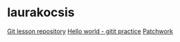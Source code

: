 # laurakocsis

[Git lesson repository](https://github.com/laurakocsis/git-lesson-repository)
[Hello world - gitit practice](https://github.com/laurakocsis/hello-world)
[Patchwork](https://github.com/laurakocsis/patchwork)
